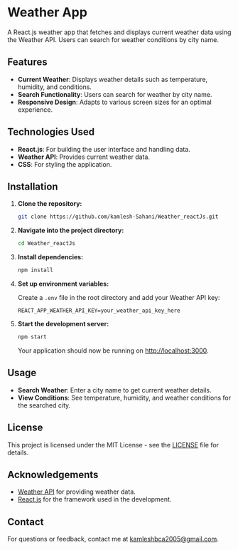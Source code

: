 # Weather App

A React.js weather app that fetches and displays current weather data using the Weather API. Users can search for weather conditions by city name.

## Features

- **Current Weather**: Displays weather details such as temperature, humidity, and conditions.
- **Search Functionality**: Users can search for weather by city name.
- **Responsive Design**: Adapts to various screen sizes for an optimal experience.

## Technologies Used

- **React.js**: For building the user interface and handling data.
- **Weather API**: Provides current weather data.
- **CSS**: For styling the application.

## Installation

1. **Clone the repository:**

   ```bash
   git clone https://github.com/kamlesh-Sahani/Weather_reactJs.git
   ```

2. **Navigate into the project directory:**

   ```bash
   cd Weather_reactJs
   ```

3. **Install dependencies:**

   ```bash
   npm install
   ```

4. **Set up environment variables:**

   Create a `.env` file in the root directory and add your Weather API key:

   ```plaintext
   REACT_APP_WEATHER_API_KEY=your_weather_api_key_here
   ```

5. **Start the development server:**

   ```bash
   npm start
   ```

   Your application should now be running on [http://localhost:3000](http://localhost:3000).

## Usage

- **Search Weather**: Enter a city name to get current weather details.
- **View Conditions**: See temperature, humidity, and weather conditions for the searched city.


## License

This project is licensed under the MIT License - see the [LICENSE](LICENSE) file for details.

## Acknowledgements

- [Weather API](https://www.weatherapi.com/) for providing weather data.
- [React.js](https://reactjs.org/) for the framework used in the development.

## Contact

For questions or feedback, contact me at [kamleshbca2005@gmail.com](mailto:kamleshbca2005@gmail.com).
